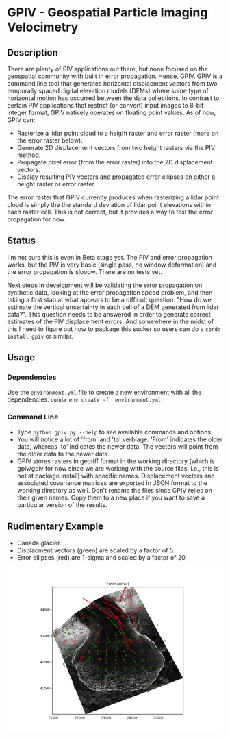 # GPIV - Geospatial Particle Imaging Velocimetry

## Description
There are plenty of PIV applications out there, but none focused on the geospatial community with built in error propagation. Hence, GPIV. GPIV is a command line tool that generates horizontal displacment vectors from two temporally spaced digital elevation models (DEMs) where some type of horizontal motion has occurred between the data collections. In contrast to certain PIV applications that restrict (or convert) input images to 8-bit integer format, GPIV natively operates on floating point values. As of now, GPIV can:

* Rasterize a lidar point cloud to a height raster and error raster (more on the error raster below).
* Generate 2D displacement vectors from two height rasters via the PIV method.
* Propagate pixel error (from the error raster) into the 2D displacement vectors.
* Display resulting PIV vectors and propagated error ellipses on either a height raster or error raster.  

The error raster that GPIV currently produces when rasterizing a lidar point cloud is simply the the standard deviation of lidar point elevations within each raster cell. This is not correct, but it provides a way to test the error propagation for now.

## Status
I'm not sure this is even in Beta stage yet. The PIV and error propagation works, but the PIV is very basic (single pass, no window deformation) and the error propagation is slooow. There are no tests yet.

Next steps in development will be validating the error propagation on synthetic data, looking at the error propagation speed problem, and then taking a first stab at what appears to be a difficult question: "How do we estimate the vertical uncertainty in each cell of a DEM generated from lidar data?". This question needs to be answered in order to generate correct estimates of the PIV displacement errors. And somewhere in the midst of this I need to figure out how to package this sucker so users can do a `conda install gpiv` or similar.

## Usage
### Dependencies
Use the `environment.yml` file to create a new environment with all the dependencies: `conda env create -f  environment.yml`.

### Command Line
* Type `python gpiv.py --help` to see available commands and options. 
* You will notice a lot of 'from' and 'to' verbiage. 'From' indicates the older data, whereas 'to' indicates the newer data. The vectors will point from the older data to the newer data. 
* GPIV stores rasters in geotiff format in the working directory (which is gpiv/gpiv for now since we are working with the source files, i.e., this is not at package install) with specific names. Displacement vectors and associated covariance matrices are exported in JSON format to the working directory as well. Don't rename the files since GPIV relies on their given names. Copy them to a new place if you want to save a particular version of the results.

## Rudimentary Example
* Canada glacier.
* Displacment vectors (green) are scaled by a factor of 5.
* Error ellipses (red) are 1-sigma and scaled by a factor of 20.

![Rudimentary PIV](rudimentaryPIV.png)